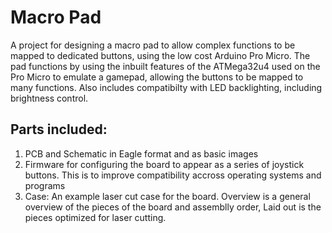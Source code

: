 # Macro Pad
A project for designing a macro pad to allow complex functions to be mapped to dedicated buttons, using the low cost Arduino Pro Micro. The pad functions by using the inbuilt features of the ATMega32u4 used on the Pro Micro to emulate a gamepad, allowing the buttons to be mapped to many functions. Also includes compatibilty with LED backlighting, including brightness control.

## Parts included:
1. PCB and Schematic in Eagle format and as basic images
2. Firmware for configuring the board to appear as a series of joystick buttons. This is to improve compatibility accross operating systems and programs
3. Case: An example laser cut case for the board. Overview is a general overview of the pieces of the board and assemblly order, Laid out is the pieces optimized for laser cutting.